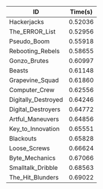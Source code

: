 |ID|Time(s)|
|-|-|
|Hackerjacks|0.52036|
|The_ERROR_List|0.52956|
|Pseudo_Boom|0.55918|
|Rebooting_Rebels|0.58655|
|Gonzo_Brutes|0.60997|
|Beasts|0.61148|
|Grapevine_Squad|0.61860|
|Computer_Crew|0.62556|
|Digitally_Destroyed|0.64246|
|Digital_Destroyers|0.64772|
|Artful_Maneuvers|0.64856|
|Key_to_Innovation|0.65551|
|Blackouts|0.65828|
|Loose_Screws|0.66624|
|Byte_Mechanics|0.67066|
|Smalltalk_Dribble|0.68563|
|The_Hit_Blunders|0.69022|
